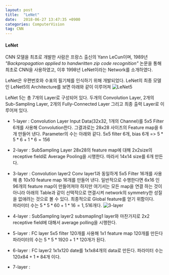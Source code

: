 ```yaml
---
layout: post
title:  "LeNet"
date:   2018-06-27 13:47:35 +0900
categories: ComputerVision
tag: CNN
---
```



#### LeNet

CNN 모델을 최초로 개발한 사람은 프랑스 출신의 Yann LeCun이며, 1989년 *"Backpropagation applied to handwritten zip code recognition"* 논문을 통해 최초로 CNN을 사용하였고, 이후 1998년 LeNet이라는 Network를 소개하였다.  

LeNet은 우편번호와 수표의 필기체를 인식하기 위해 개발되었다. LeNet의 최종 모델인 LeNet5의 Architecture를 보면 아래와 같이 이루어져
![LeNet5](http://nocotan.github.io/images/20170804/lenet.png)

LeNet 5는 총 7개의 Layer로 구성되어 있다. 두개의 Convolution Layer, 2개의 Sub-Sampling Layer, 2개의 Fully-Connected Layer 그리고 최종 출력 Layer로 이루어져 있다.

* 1-layer : Convolution Layer
Input Data(32x32, 1개의 Channel)를 5x5 Filter 6개를 사용해 Convolution한다. 그결과로는 28x28 사이즈의 Feature map을 6개 만들어 낸다. Parameter의 수는 아래와 같다.
5x5 filter 6개, bias 6개 => $5*5*6+1*6=156$

* 2-layer : SubSampling Layer
28x28의 feature map에 대해 2x2size의 receptive field로 Average Pooling을 시행한다. 따라서 14x14 size를 6개 만든다.

* 3-layer : Convolution layer2
Conv layer1과 동일하게 5x5 Filter 16개를 사용해 총 10x10 feature map 16개를 만들어 낸다. 일반적으로 수행한다면 6x16 인 96개의 feature map이 만들어져야 하지만 여기서는 모든 map을 연결 하는 것이 아니라 아래의 Table과 같이 선택적으로 연결시켜 network의 symmetry한 성질을 없애려는 것으로 볼 수 있다. 최종적으로 Global feature를 얻기 위함이다.  
파라미터 수는 $5*5*60+1*16=1,516$개다.
![3-layer](http://img1.daumcdn.net/thumb/R1920x0/?fname=http%3A%2F%2Fcfile23.uf.tistory.com%2Fimage%2F99BE20385AA60C52242B82)

* 4-layer : SubSampling layer2
subsmapling1 layer와 마찬가지로 2x2 receptive field에 대해서 average polling을 시행한다.

* 5-layer : FC layer
5x5 filter 120개를 사용해 1x1 feature map 120개를 만든다
파라미터의 수는 $5*5*1920+1*120$개가 된다.

* 6-layer : FC layer2
1x1x120 date를 1x1x84개의 data로 만든다.
파라미터 수는 $120x84+1*84$개 이다.

* 7-layer :
